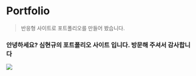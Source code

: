 # Portfolio
>반응형 사이트로 포트폴리오를 만들어 봤습니다.
### 안녕하세요? 심현규의 포트폴리오 사이트 입니다. 방문해 주셔서 감사합니다

<img src="http://thumbnail.egloos.net/700x0/http://pds20.egloos.com/pds/201910/15/49/e0021949_5da55b07e5d24.png"></img>

